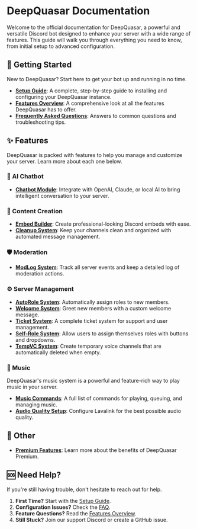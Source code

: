 # DeepQuasar Documentation

Welcome to the official documentation for DeepQuasar, a powerful and versatile Discord bot designed to enhance your server with a wide range of features. This guide will walk you through everything you need to know, from initial setup to advanced configuration.

## 🚀 Getting Started

New to DeepQuasar? Start here to get your bot up and running in no time.

- **[Setup Guide](./getting-started/SETUP_GUIDE.md)**: A complete, step-by-step guide to installing and configuring your DeepQuasar instance.
- **[Features Overview](./getting-started/FEATURES.md)**: A comprehensive look at all the features DeepQuasar has to offer.
- **[Frequently Asked Questions](./getting-started/FAQ.md)**: Answers to common questions and troubleshooting tips.

## ✨ Features

DeepQuasar is packed with features to help you manage and customize your server. Learn more about each one below.

### 🤖 AI Chatbot

- **[Chatbot Module](./features/CHATBOT_MODULE.md)**: Integrate with OpenAI, Claude, or local AI to bring intelligent conversation to your server.

### 🎨 Content Creation

- **[Embed Builder](./features/content-creation/EMBED_BUILDER.md)**: Create professional-looking Discord embeds with ease.
- **[Cleanup System](./features/content-creation/CLEANUP_SYSTEM.md)**: Keep your channels clean and organized with automated message management.

### 🛡️ Moderation

- **[ModLog System](./features/moderation/MODLOG_DOCUMENTATION.md)**: Track all server events and keep a detailed log of moderation actions.

### ⚙️ Server Management

- **[AutoRole System](./features/server-management/AUTOROLE_SYSTEM.md)**: Automatically assign roles to new members.
- **[Welcome System](./features/server-management/WELCOME_SYSTEM.md)**: Greet new members with a custom welcome message.
- **[Ticket System](./features/server-management/TICKET_SYSTEM_DOCUMENTATION.md)**: A complete ticket system for support and user management.
- **[Self-Role System](./features/server-management/SELFROLE_DOCUMENTATION.md)**: Allow users to assign themselves roles with buttons and dropdowns.
- **[TempVC System](./features/server-management/TEMPVC_SYSTEM.md)**: Create temporary voice channels that are automatically deleted when empty.

### 🎵 Music

DeepQuasar's music system is a powerful and feature-rich way to play music in your server. 

- **[Music Commands](./getting-started/FEATURES.md#-music-system)**: A full list of commands for playing, queuing, and managing music.
- **[Audio Quality Setup](./getting-started/SETUP_GUIDE.md#-step-4-music-server-setup)**: Configure Lavalink for the best possible audio quality.

## 💎 Other

- **[Premium Features](./other/PREMIUM.md)**: Learn more about the benefits of DeepQuasar Premium.

## 🆘 Need Help?

If you're still having trouble, don't hesitate to reach out for help.

1.  **First Time?** Start with the [Setup Guide](./getting-started/SETUP_GUIDE.md).
2.  **Configuration Issues?** Check the [FAQ](./getting-started/FAQ.md).
3.  **Feature Questions?** Read the [Features Overview](./getting-started/FEATURES.md).
4.  **Still Stuck?** Join our support Discord or create a GitHub issue.